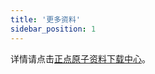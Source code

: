 ```yaml
---
title: '更多资料'
sidebar_position: 1
---
```



详情请点击[正点原子资料下载中心](http://www.openedv.com/docs/boards/arm-linux/mp257.html)。


